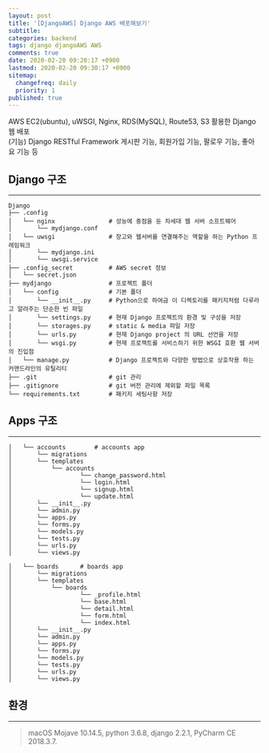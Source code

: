 ```yaml
---
layout: post
title: '[DjangoAWS] Django AWS 배포해보기'
subtitle: 
categories: backend
tags: django djangoAWS AWS
comments: true
date: 2020-02-20 09:20:17 +0900
lastmod: 2020-02-20 09:30:17 +0900
sitemap:
  changefreq: daily
  priority: 1
published: true
---
```




AWS EC2(ubuntu), uWSGI, Nginx, RDS(MySQL), Route53, S3 활용한 Django 웹 배포<br/>
(기능) Django RESTful Framework 게시판 기능, 회원가입 기능, 팔로우 기능, 좋아요 기능 등
<br/>

## Django 구조
---
```
Django
├── .config
│   └── nginx               # 성능에 중점을 둔 차세대 웹 서버 소프트웨어
│       └── mydjango.conf
│   └── uwsgi               # 장고와 웹서버를 연결해주는 역할을 하는 Python 프레임워크
│       └── mydjango.ini
│       └── uwsgi.service
├── .config_secret          # AWS secret 정보
│   └── secret.json
├── mydjango                # 프로젝트 폴더
│   └── config              # 기본 폴더
│       └── __init__.py     # Python으로 하여금 이 디렉토리를 패키지처럼 다루라고 알려주는 단순한 빈 파일
│       └── settings.py     # 현재 Django 프로젝트의 환경 및 구성을 저장
│       └── storages.py     # static & media 파일 저장
│       └── urls.py         # 현재 Django project 의 URL 선언을 저장
│       └── wsgi.py         # 현재 프로젝트를 서비스하기 위한 WSGI 호환 웹 서버의 진입점
│   └── manage.py           # Django 프로젝트와 다양한 방법으로 상호작용 하는 커맨드라인의 유틸리티
├── .git                    # git 관리
├── .gitignore              # git 버전 관리에 제외할 파일 목록
└── requirements.txt        # 패키지 세팅사항 저장
```

## Apps 구조
---
```
│   └── accounts        # accounts app
│       └── migrations
│       └── templates
│           └── accounts
│           		└── change_password.html
│           		└── login.html
│           		└── signup.html
│           		└── update.html
│       └── __init__.py
│       └── admin.py
│       └── apps.py
│       └── forms.py
│       └── models.py
│       └── tests.py
│       └── urls.py
│       └── views.py
```

```
│   └── boards      # boards app
│       └── migrations
│       └── templates
│           └── boards
│           		└── _profile.html
│           		└── base.html
│           		└── detail.html
│           		└── form.html
│           		└── index.html
│       └── __init__.py
│       └── admin.py
│       └── apps.py
│       └── forms.py
│       └── models.py
│       └── tests.py
│       └── urls.py
│       └── views.py
```





## 환경
---
> macOS Mojave 10.14.5, 
> python 3.6.8, 
> django 2.2.1, 
> PyCharm CE 2018.3.7.